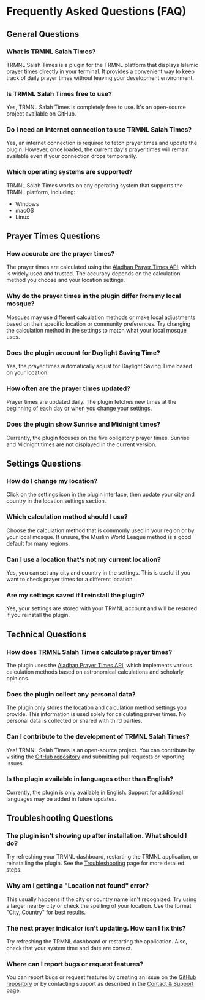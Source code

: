 # Frequently Asked Questions (FAQ)

## General Questions

### What is TRMNL Salah Times?
TRMNL Salah Times is a plugin for the TRMNL platform that displays Islamic prayer times directly in your terminal. It provides a convenient way to keep track of daily prayer times without leaving your development environment.

### Is TRMNL Salah Times free to use?
Yes, TRMNL Salah Times is completely free to use. It's an open-source project available on GitHub.

### Do I need an internet connection to use TRMNL Salah Times?
Yes, an internet connection is required to fetch prayer times and update the plugin. However, once loaded, the current day's prayer times will remain available even if your connection drops temporarily.

### Which operating systems are supported?
TRMNL Salah Times works on any operating system that supports the TRMNL platform, including:
- Windows
- macOS
- Linux

## Prayer Times Questions

### How accurate are the prayer times?
The prayer times are calculated using the [Aladhan Prayer Times API](https://aladhan.com/prayer-times-api), which is widely used and trusted. The accuracy depends on the calculation method you choose and your location settings.

### Why do the prayer times in the plugin differ from my local mosque?
Mosques may use different calculation methods or make local adjustments based on their specific location or community preferences. Try changing the calculation method in the settings to match what your local mosque uses.

### Does the plugin account for Daylight Saving Time?
Yes, the prayer times automatically adjust for Daylight Saving Time based on your location.

### How often are the prayer times updated?
Prayer times are updated daily. The plugin fetches new times at the beginning of each day or when you change your settings.

### Does the plugin show Sunrise and Midnight times?
Currently, the plugin focuses on the five obligatory prayer times. Sunrise and Midnight times are not displayed in the current version.

## Settings Questions

### How do I change my location?
Click on the settings icon in the plugin interface, then update your city and country in the location settings section.

### Which calculation method should I use?
Choose the calculation method that is commonly used in your region or by your local mosque. If unsure, the Muslim World League method is a good default for many regions.

### Can I use a location that's not my current location?
Yes, you can set any city and country in the settings. This is useful if you want to check prayer times for a different location.

### Are my settings saved if I reinstall the plugin?
Yes, your settings are stored with your TRMNL account and will be restored if you reinstall the plugin.

## Technical Questions

### How does TRMNL Salah Times calculate prayer times?
The plugin uses the [Aladhan Prayer Times API](https://aladhan.com/prayer-times-api), which implements various calculation methods based on astronomical calculations and scholarly opinions.

### Does the plugin collect any personal data?
The plugin only stores the location and calculation method settings you provide. This information is used solely for calculating prayer times. No personal data is collected or shared with third parties.

### Can I contribute to the development of TRMNL Salah Times?
Yes! TRMNL Salah Times is an open-source project. You can contribute by visiting the [GitHub repository](https://github.com/abshirahmed/trmnl-salah-times) and submitting pull requests or reporting issues.

### Is the plugin available in languages other than English?
Currently, the plugin is only available in English. Support for additional languages may be added in future updates.

## Troubleshooting Questions

### The plugin isn't showing up after installation. What should I do?
Try refreshing your TRMNL dashboard, restarting the TRMNL application, or reinstalling the plugin. See the [Troubleshooting](troubleshooting.md) page for more detailed steps.

### Why am I getting a "Location not found" error?
This usually happens if the city or country name isn't recognized. Try using a larger nearby city or check the spelling of your location. Use the format "City, Country" for best results.

### The next prayer indicator isn't updating. How can I fix this?
Try refreshing the TRMNL dashboard or restarting the application. Also, check that your system time and date are correct.

### Where can I report bugs or request features?
You can report bugs or request features by creating an issue on the [GitHub repository](https://github.com/abshirahmed/trmnl-salah-times) or by contacting support as described in the [Contact & Support](contact-support.md) page.
